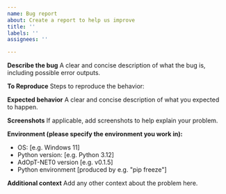 ```yaml
---
name: Bug report
about: Create a report to help us improve
title: ''
labels: ''
assignees: ''

---
```


**Describe the bug**
A clear and concise description of what the bug is, including possible error outputs.

**To Reproduce**
Steps to reproduce the behavior:

**Expected behavior**
A clear and concise description of what you expected to happen.

**Screenshots**
If applicable, add screenshots to help explain your problem.

**Environment (please specify the environment you work in):**
 - OS: [e.g. Windows 11]
 - Python version: [e.g. Python 3.12]
 - AdOpT-NET0 version [e.g. v0.1.5]
- Python environment [produced by e.g. "pip freeze"] 

**Additional context**
Add any other context about the problem here.
